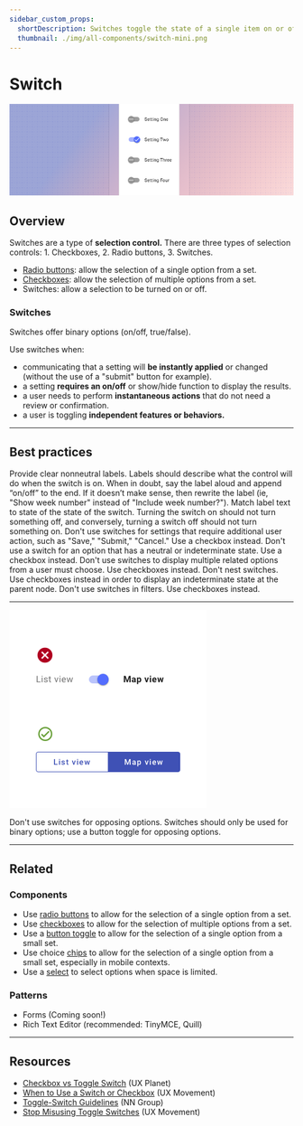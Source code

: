 ```yaml
---
sidebar_custom_props:
  shortDescription: Switches toggle the state of a single item on or off.
  thumbnail: ./img/all-components/switch-mini.png
---
```


# Switch

<ComponentVisual storybookUrl="https://forge.tylerdev.io/main/?path=/docs/components-switch--docs">

![](./images/switch.png)

</ComponentVisual>

## Overview 

Switches are a type of **selection control.** There are three types of selection controls: 1. Checkboxes, 2. Radio buttons, 3. Switches.

- [Radio buttons](/components/controls/radio-button): allow the selection of a single option from a set.
- [Checkboxes](/components/controls/checkbox): allow the selection of multiple options from a set.
- Switches: allow a selection to be turned on or off.

### Switches 

Switches offer binary options (on/off, true/false).

Use switches when:
- communicating that a setting will **be instantly applied** or changed (without the use of a "submit" button for example).
- a setting **requires an on/off** or show/hide function to display the results.
- a user needs to perform **instantaneous actions** that do not need a review or confirmation.
- a user is toggling **independent features or behaviors.**

---

## Best practices 

<DoDontGrid>
  <DoDontTextSection>
    <DoDontText type="do">Provide clear nonneutral labels. Labels should describe what the control will do when the switch is on. When in doubt, say the label aloud and append “on/off” to the end. If it doesn’t make sense, then rewrite the label (ie, "Show week number" instead of "Include week number?").</DoDontText>
    <DoDontText type="do">Match label text to state of the state of the switch. Turning the switch on should not turn something off, and conversely, turning a switch off should not turn something on.</DoDontText>
  </DoDontTextSection>
  <DoDontTextSection>
    <DoDontText type="dont">Don't use switches for settings that require additional user action, such as "Save," "Submit," "Cancel." Use a checkbox instead.</DoDontText>
    <DoDontText type="dont">Don't use a switch for an option that has a neutral or indeterminate state. Use a checkbox instead.</DoDontText>
    <DoDontText type="dont">Don't use switches to display multiple related options from a user must choose. Use checkboxes instead.</DoDontText>
    <DoDontText type="dont">Don't nest switches. Use checkboxes instead in order to display an indeterminate state at the parent node.</DoDontText>
    <DoDontText type="dont">Don't use switches in filters. Use checkboxes instead.</DoDontText>
  </DoDontTextSection>
</DoDontGrid>

---

<DoDontGrid>
  <DoDontRow>
  <DoDontImage>

![Image of a button toggle with the options "List view, map view."](./images/switch-dont.png)

  </DoDontImage>
  </DoDontRow>
  <DoDontRow>
    <DoDont type="dont">Don't use switches for opposing options. Switches should only be used for binary options; use a button toggle for opposing options.</DoDont>
  </DoDontRow>
</DoDontGrid>

---

## Related

### Components

- Use [radio buttons](/components/controls/radio-button) to allow for the selection of a single option from a set.
- Use [checkboxes](/components/controls/checkbox) to allow for the selection of multiple options from a set.
- Use a [button toggle](/components/controls/button-toggle) to allow for the selection of a single option from a small set. 
- Use choice [chips](/components/utilities/chips) to allow for the selection of a single option from a small set, especially in mobile contexts. 
- Use a [select](/components/fields/select) to select options when space is limited.

### Patterns 

- Forms (Coming soon!)
- Rich Text Editor (recommended: TinyMCE, Quill)

---

## Resources 

- [Checkbox vs Toggle Switch](https://uxplanet.org/checkbox-vs-toggle-switch-7fc6e83f10b8) (UX Planet)
- [When to Use a Switch or Checkbox](https://uxmovement.com/buttons/when-to-use-a-switch-or-checkbox/) (UX Movement)
- [Toggle-Switch Guidelines](https://www.nngroup.com/articles/toggle-switch-guidelines/) (NN Group)
- [Stop Misusing Toggle Switches](https://uxmovement.com/mobile/stop-misusing-toggle-switches/) (UX Movement)
